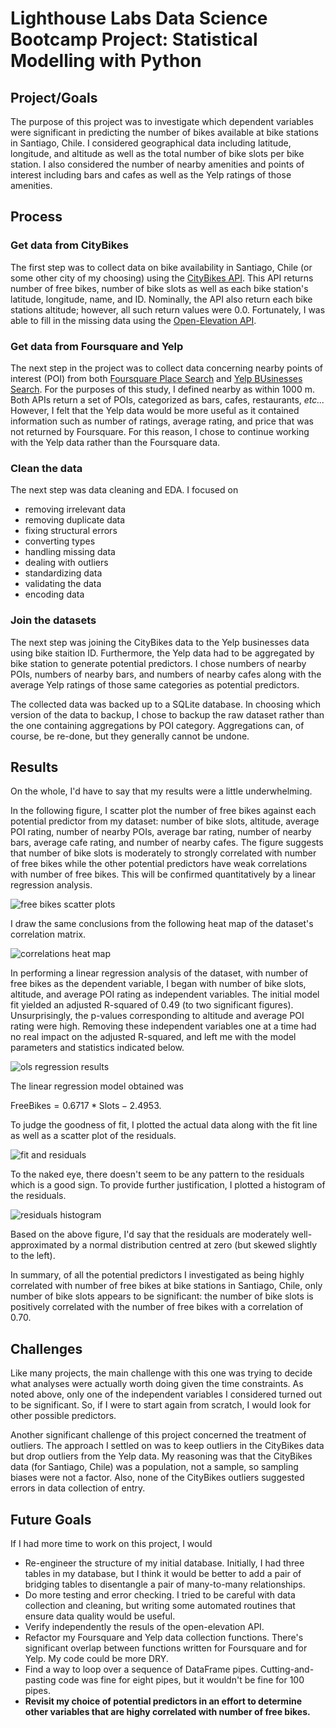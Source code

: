 # Lighthouse Labs Data Science Bootcamp Project: Statistical Modelling with Python

## Project/Goals
The purpose of this project was to investigate which dependent variables were significant in predicting the number of bikes available at bike stations in Santiago, Chile. I considered geographical data including latitude, longitude, and altitude as well as the total number of bike slots per bike station. I also considered the number of nearby amenities and points of interest including bars and cafes as well as the Yelp ratings of those amenities.

## Process

### Get data from CityBikes

The first step was to collect data on bike availability in Santiago, Chile (or some other city of my choosing) using the [CityBikes API](https://api.citybik.es/v2/). This API returns number of free bikes, number of bike slots as well as each bike station's latitude, longitude, name, and ID. Nominally, the API also return each bike stations altitude; however, all such return values were 0.0. Fortunately, I was able to fill in the missing data using the [Open-Elevation API](https://www.open-elevation.com/). 

### Get data from Foursquare and Yelp

The next step in the project was to collect data concerning nearby points of interest (POI) from both [Foursquare Place Search](https://docs.foursquare.com/developer/reference/place-search) and [Yelp BUsinesses Search](https://docs.developer.yelp.com/reference/v3_business_search). For the purposes of this study, I defined nearby as within 1000 m. Both APIs return a set of POIs, categorized as bars, cafes, restaurants, *etc...* However, I felt that the Yelp data would be more useful as it contained information such as number of ratings, average rating, and price that was not returned by Foursquare. For this reason, I chose to continue working with the Yelp data rather than the Foursquare data. 

### Clean the data

The next step was data cleaning and EDA. I focused on

  - removing irrelevant data
  - removing duplicate data
  - fixing structural errors
  - converting types
  - handling missing data
  - dealing with outliers
  - standardizing data
  - validating the data
  - encoding data

### Join the datasets

The next step was joining the CityBikes data to the Yelp businesses data using bike staition ID. Furthermore, the Yelp data had to be aggregated by bike station to generate potential predictors. I chose numbers of nearby POIs, numbers of nearby bars, and numbers of nearby cafes along with the average Yelp ratings of those same categories as potential predictors.

The collected data was backed up to a SQLite database. In choosing which version of the data to backup, I chose to backup the raw dataset rather than the one containing aggregations by POI category. Aggregations can, of course, be re-done, but they generally cannot be undone. 

## Results

On the whole, I'd have to say that my results were a little underwhelming.

In the following figure, I scatter plot the number of free bikes against each potential predictor from my dataset: number of bike slots, altitude, average POI rating, number of nearby POIs, average bar rating, number of nearby bars, average cafe rating, and number of nearby cafes. The figure suggests that number of bike slots is moderately to strongly correlated with number of free bikes while the other potential predictors have weak correlations with number of free bikes. This will be confirmed quantitatively by a linear regression analysis. 

![free bikes scatter plots](./images/scatter_plots.png)

I draw the same conclusions from the following heat map of the dataset's correlation matrix.

![correlations heat map](./images/heatmap.png)

In performing a linear regression analysis of the dataset, with number of free bikes as the dependent variable, I began with number of bike slots, altitude, and average POI rating as independent variables. The initial model fit yielded an adjusted R-squared of 0.49 (to two significant figures). Unsurprisingly, the p-values corresponding to altitude and average POI rating were high. Removing these independent variables one at a time had no real impact on the adjusted R-squared, and left me with the model parameters and statistics indicated below. 

![ols regression results](./images/ols_regression_results.png)

The linear regression model obtained was

$\mathrm{FreeBikes} = 0.6717*\mathrm{Slots} - 2.4953$.

To judge the goodness of fit, I plotted the actual data along with the fit line as well as a scatter plot of the residuals.

![fit and residuals](./images/fit_residuals.png)

To the naked eye, there doesn't seem to be any pattern to the residuals which is a good sign. To provide further justification, I plotted a histogram of the residuals.

![residuals histogram](./images/residuals_hist.png)

Based on the above figure, I'd say that the residuals are moderately well-approximated by a normal distribution centred at zero (but skewed slightly to the left).

In summary, of all the potential predictors I investigated as being highly correlated with number of free bikes at bike stations in Santiago, Chile, only number of bike slots appears to be significant: the number of bike slots is positively correlated with the number of free bikes with a correlation of 0.70.

## Challenges 

Like many projects, the main challenge with this one was trying to decide what analyses were actually worth doing given the time constraints. As noted above, only one of the independent variables I considered turned out to be significant. So, if I were to start again from scratch, I would look for other possible predictors.

Another significant challenge of this project concerned the treatment of outliers. The approach I settled on was to keep outliers in the CityBikes data but drop outliers from the Yelp data. My reasoning was that the CityBikes data (for Santiago, Chile) was a population, not a sample, so sampling biases were not a factor. Also, none of the CityBikes outliers suggested errors in data collection of entry. 

## Future Goals

If I had more time to work on this project, I would

- Re-engineer the structure of my initial database. Initially, I had three tables in my database, but I think it would be better to add a pair of bridging tables to disentangle a pair of many-to-many relationships.
- Do more testing and error checking. I tried to be careful with data collection and cleaning, but writing some automated routines that ensure data quality would be useful.
- Verify independently the resuls of the open-elevation API.
- Refactor my Foursquare and Yelp data collection functions. There's significant overlap between functions written for Foursquare and for Yelp. My code could be more DRY.
- Find a way to loop over a sequence of DataFrame pipes. Cutting-and-pasting code was fine for eight pipes, but it wouldn't be fine for 100 pipes.
- **Revisit my choice of potential predictors in an effort to determine other variables that are highy correlated with number of free bikes.** 
